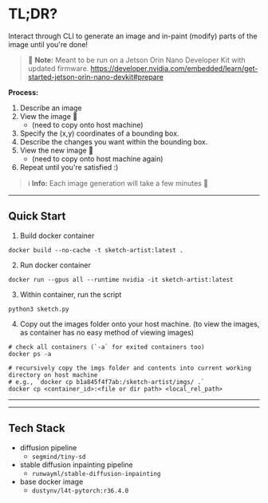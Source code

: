 # TL;DR?


Interact through CLI to generate an image and in-paint (modify) parts of the image until you're done!

> 📌  **Note:** 
> Meant to be run on a Jetson Orin Nano Developer Kit with updated firmware.
> https://developer.nvidia.com/embedded/learn/get-started-jetson-orin-nano-devkit#prepare

**Process:**
1. Describe an image
2. View the image 🤔 
    - (need to copy onto host machine)
3. Specify the (x,y) coordinates of a bounding box.
4. Describe the changes you want within the bounding box.
5. View the new image 👀 
    - (need to copy onto host machine again)
6. Repeat until you're satisfied :)

> ℹ️ **Info:** 
> Each image generation will take a few minutes 🫠


---

## Quick Start

1. Build docker container
```shell
docker build --no-cache -t sketch-artist:latest .
```

2. Run docker container
```shell
docker run --gpus all --runtime nvidia -it sketch-artist:latest
```

3. Within container, run the script
```shell
python3 sketch.py
```

4. Copy out the images folder onto your host machine.
(to view the images, as container has no easy method of viewing images)

```shell
# check all containers (`-a` for exited containers too)
docker ps -a

# recursively copy the imgs folder and contents into current working directory on host machine
# e.g., `docker cp b1a845f4f7ab:/sketch-artist/imgs/ .`
docker cp <container_id>:<file or dir path> <local_rel_path>

```

---
---

## Tech Stack
- diffusion pipeline
    - `segmind/tiny-sd`
- stable diffusion inpainting pipeline
    - `runwayml/stable-diffusion-inpainting`
- base docker image
    - `dustynv/l4t-pytorch:r36.4.0`
